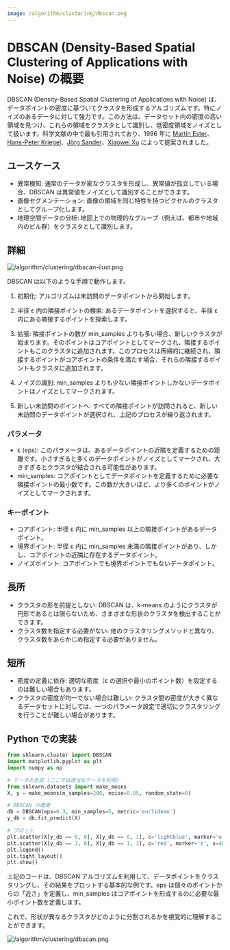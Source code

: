 ```yaml
---
image: /algorithm/clustering/dbscan.png
---
```


# DBSCAN (Density-Based Spatial Clustering of Applications with Noise) の概要

DBSCAN (Density-Based Spatial Clustering of Applications with Noise) は、データポイントの密度に基づいてクラスタを形成するアルゴリズムです。特にノイズのあるデータに対して強力です。この方法は、データセット内の密度の高い領域を見つけ、これらの領域をクラスタとして識別し、低密度領域をノイズとして扱います。科学文献の中で最も引用されており、1996 年に [Martin Ester](https://scholar.google.ca/citations?user=ZYwC_CQAAAAJ)、[Hans-Peter Kriegel](https://scholar.google.de/citations?user=DBf9LC4AAAAJ)、[Jörg Sander](https://scholar.google.com/citations?user=QzFTFLEAAAAJ)、[Xiaowei Xu](https://scholar.google.com/citations?user=7McohLsAAAAJ) によって提案されました。

## ユースケース

- 異常検知: 通常のデータが密なクラスタを形成し、異常値が孤立している場合、DBSCAN は異常値をノイズとして識別することができます。
- 画像セグメンテーション: 画像の領域を同じ特性を持つピクセルのクラスタとしてグループ化します。
- 地理空間データの分析: 地図上での物理的なグループ（例えば、都市や地域内のビル群）をクラスタとして識別します。

## 詳細

![/algorithm/clustering/dbscan-ilust.png](/algorithm/clustering/dbscan-ilust.png)

DBSCAN は以下のような手順で動作します。

1. 初期化: アルゴリズムは未訪問のデータポイントから開始します。

1. 半径 ε 内の隣接ポイントの検索: あるデータポイントを選択すると、半径 ε 内にある隣接するポイントを探索します。

1. 拡張: 隣接ポイントの数が min_samples よりも多い場合、新しいクラスタが始まります。そのポイントはコアポイントとしてマークされ、隣接するポイントもこのクラスタに追加されます。このプロセスは再帰的に継続され、隣接するポイントがコアポイントの条件を満たす場合、それらの隣接するポイントもクラスタに追加されます。
1. ノイズの識別: min_samples よりも少ない隣接ポイントしかないデータポイントはノイズとしてマークされます。
1. 新しい未訪問のポイントへ: すべての隣接ポイントが訪問されると、新しい未訪問のデータポイントが選択され、上記のプロセスが繰り返されます。

### パラメータ

- ε (eps): このパラメータは、あるデータポイントの近隣を定義するための距離です。小さすぎると多くのデータポイントがノイズとしてマークされ、大きすぎるとクラスタが結合される可能性があります。
- min_samples: コアポイントとしてデータポイントを定義するために必要な隣接ポイントの最小数です。この数が大きいほど、より多くのポイントがノイズとしてマークされます。

### キーポイント

- コアポイント: 半径 ε 内に min_samples 以上の隣接ポイントがあるデータポイント。
- 境界ポイント: 半径 ε 内に min_samples 未満の隣接ポイントがあり、しかし、コアポイントの近隣に存在するデータポイント。
- ノイズポイント: コアポイントでも境界ポイントでもないデータポイント。

## 長所

- クラスタの形を前提としない: DBSCAN は、k-means のようにクラスタが円形であるとは限らないため、さまざまな形状のクラスタを検出することができます。
- クラスタ数を指定する必要がない: 他のクラスタリングメソッドと異なり、クラスタ数をあらかじめ指定する必要がありません。

## 短所

- 密度の定義に依存: 適切な密度（ε の選択や最小のポイント数）を設定するのは難しい場合もあります。
- クラスタの密度が均一でない場合は難しい: クラスタ間の密度が大きく異なるデータセットに対しては、一つのパラメータ設定で適切にクラスタリングを行うことが難しい場合があります。

## Python での実装

```py
from sklearn.cluster import DBSCAN
import matplotlib.pyplot as plt
import numpy as np

# データの生成 (ここでは適当なデータを利用)
from sklearn.datasets import make_moons
X, y = make_moons(n_samples=200, noise=0.05, random_state=0)

# DBSCAN の適用
db = DBSCAN(eps=0.3, min_samples=5, metric='euclidean')
y_db = db.fit_predict(X)

# プロット
plt.scatter(X[y_db == 0, 0], X[y_db == 0, 1], c='lightblue', marker='o', s=40, edgecolor='black', label='cluster 1')
plt.scatter(X[y_db == 1, 0], X[y_db == 1, 1], c='red', marker='s', s=40, edgecolor='black', label='cluster 2')
plt.legend()
plt.tight_layout()
plt.show()
```

上記のコードは、DBSCAN アルゴリズムを利用して、データポイントをクラスタリングし、その結果をプロットする基本的な例です。eps は個々のポイントからの「近さ」を定義し、min_samples はコアポイントを形成するのに必要な最小ポイント数を定義します。

これで、形状が異なるクラスタがどのように分割されるかを視覚的に理解することができます。

![/algorithm/clustering/dbscan.png](/algorithm/clustering/dbscan.png)
